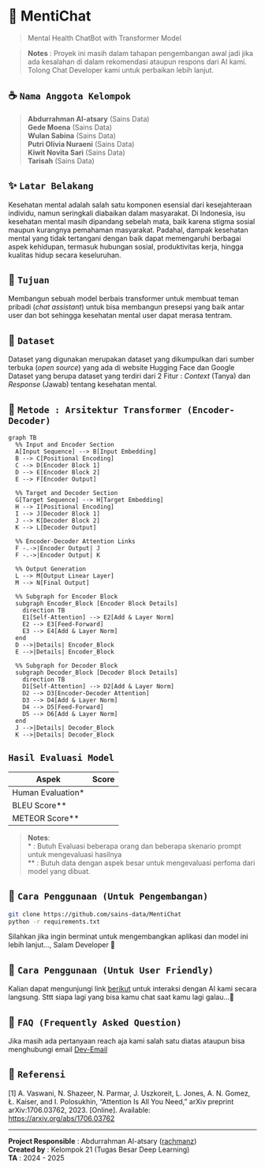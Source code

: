# 	&#128262; MentiChat
> Mental Health ChatBot with Transformer Model

> **Notes** : Proyek ini masih dalam tahapan pengembangan awal jadi jika ada kesalahan di dalam rekomendasi ataupun respons dari AI kami. Tolong Chat Developer kami untuk perbaikan lebih lanjut.

## &#9749; `Nama Anggota Kelompok`
> **Abdurrahman Al-atsary** (Sains Data) \
> **Gede Moena** (Sains Data) \
> **Wulan Sabina** (Sains Data) \
> **Putri Olivia Nuraeni** (Sains Data) \
> **Kiwit Novita Sari** (Sains Data) \
> **Tarisah** (Sains Data)


## &#10024; **`Latar Belakang`** 
Kesehatan mental adalah salah satu komponen esensial dari kesejahteraan individu, namun seringkali diabaikan dalam masyarakat. Di Indonesia, isu kesehatan mental masih dipandang sebelah mata, baik karena stigma sosial maupun kurangnya pemahaman masyarakat. Padahal, dampak kesehatan mental yang tidak tertangani dengan baik dapat memengaruhi berbagai aspek kehidupan, termasuk hubungan sosial, produktivitas kerja, hingga kualitas hidup secara keseluruhan.

## &#128204; `Tujuan`
Membangun sebuah model berbais transformer untuk membuat teman pribadi (*chat assistant*) untuk bisa membangun presepsi yang baik antar user dan bot sehingga kesehatan mental user dapat merasa tentram.  

## &#128194; `Dataset`
Dataset yang digunakan merupakan dataset yang dikumpulkan dari sumber terbuka (*open source*) yang ada di website Hugging Face dan Google Dataset yang berupa dataset yang terdiri dari 2 Fitur : *Context* (Tanya) dan *Response* (Jawab) tentang kesehatan mental. 

## &#129302; `Metode : Arsitektur Transformer (Encoder-Decoder)`

```mermaid
graph TB
  %% Input and Encoder Section
  A[Input Sequence] --> B[Input Embedding]
  B --> C[Positional Encoding]
  C --> D[Encoder Block 1]
  D --> E[Encoder Block 2]
  E --> F[Encoder Output]

  %% Target and Decoder Section
  G[Target Sequence] --> H[Target Embedding]
  H --> I[Positional Encoding]
  I --> J[Decoder Block 1]
  J --> K[Decoder Block 2]
  K --> L[Decoder Output]

  %% Encoder-Decoder Attention Links
  F -.->|Encoder Output| J
  F -.->|Encoder Output| K

  %% Output Generation
  L --> M[Output Linear Layer]
  M --> N[Final Output]

  %% Subgraph for Encoder Block
  subgraph Encoder_Block [Encoder Block Details]
    direction TB
    E1[Self-Attention] --> E2[Add & Layer Norm]
    E2 --> E3[Feed-Forward]
    E3 --> E4[Add & Layer Norm]
  end
  D -->|Details| Encoder_Block
  E -->|Details| Encoder_Block

  %% Subgraph for Decoder Block
  subgraph Decoder_Block [Decoder Block Details]
    direction TB
    D1[Self-Attention] --> D2[Add & Layer Norm]
    D2 --> D3[Encoder-Decoder Attention]
    D3 --> D4[Add & Layer Norm]
    D4 --> D5[Feed-Forward]
    D5 --> D6[Add & Layer Norm]
  end
  J -->|Details| Decoder_Block
  K -->|Details| Decoder_Block
```

## `Hasil Evaluasi Model`
| **Aspek**                       | **Score**                                              |
|----------------------------------|-------------------------------------------------------|
|Human Evaluation*| |
|BLEU Score**| |
|METEOR Score**| |

> **Notes**: \
> \* : Butuh Evaluasi beberapa orang dan beberapa skenario prompt untuk mengevaluasi hasilnya \
> \** : Butuh data dengan aspek besar untuk mengevaluasi perfoma dari model yang dibuat.

## &#127806; `Cara Penggunaan (Untuk Pengembangan)`
```sh
git clone https://github.com/sains-data/MentiChat
python -r requirements.txt
```
Silahkan jika ingin berminat untuk mengembangkan aplikasi dan model ini lebih lanjut..., Salam Developer &#128060;


## &#128059; `Cara Penggunaan (Untuk User Friendly)`
Kalian dapat mengunjungi link [berikut]() untuk interaksi dengan AI kami secara langsung. Sttt siapa lagi yang bisa kamu chat saat kamu lagi galau...&#128064;


## &#128172; `FAQ (Frequently Asked Question)`
Jika masih ada pertanyaan reach aja kami salah satu diatas ataupun bisa menghubungi email [Dev-Email](mailto:abdurrahman.121450128@student.itera.ac.id)

## &#128214; `Referensi`
[1] A. Vaswani, N. Shazeer, N. Parmar, J. Uszkoreit, L. Jones, A. N. Gomez, Ł. Kaiser, and I. Polosukhin, “Attention Is All You Need,” arXiv preprint arXiv:1706.03762, 2023. [Online]. Available: https://arxiv.org/abs/1706.03762


---
**Project Responsible** : Abdurrahman Al-atsary ([rachmanz](https://github.com/rachmanz)) \
**Created by** : Kelompok 21 (Tugas Besar Deep Learning) \
**TA** : 2024 - 2025 